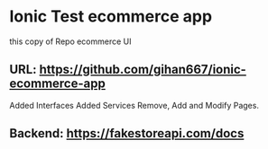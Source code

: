 #  Ionic Test ecommerce app
this copy of Repo ecommerce UI
## URL: https://github.com/gihan667/ionic-ecommerce-app

Added Interfaces
Added Services
Remove, Add and Modify Pages.

## Backend: https://fakestoreapi.com/docs

